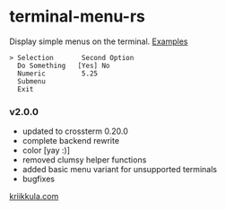 # terminal-menu-rs
Display simple menus on the terminal.
[Examples](https://gitlab.com/xamn/terminal-menu-rs/tree/master/examples)
```
> Selection       Second Option
  Do Something   [Yes] No
  Numeric         5.25
  Submenu    
  Exit     
```

### v2.0.0

- updated to crossterm 0.20.0
- complete backend rewrite
- color [yay :)]
- removed clumsy helper functions
- added basic menu variant for unsupported terminals
- bugfixes

[kriikkula.com](https://kriikkula.com/)
